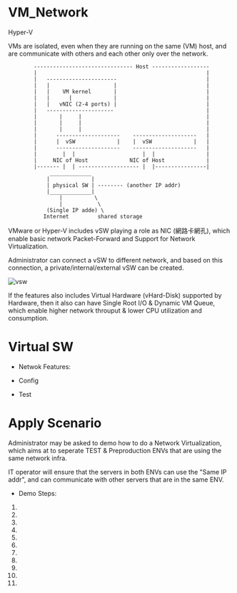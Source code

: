 # VM_Network
Hyper-V

VMs are isolated, even when they are running on the same (VM) host, and are communicate with others and each other only over the network.

            ------------------------------- Host ------------------
            |                                                     |
            |   ----------------------                            |
            |   |                    |                            |
            |   |    VM kernel       |                            |
            |   |      |             |                            |
            |   |   vNIC (2-4 ports) |                            |
            |   ---------------------                             |
            |       |     |                                       |
            |       |     |                                       |
            |       |     |                                       |
            |      --------------------    --------------------   |
            |      |  vSW             |    |  vSW             |   |
            |      --------------------    --------------------   |
            |        |  |                     |  |                |
            |     NIC of Host             NIC of Host             |
            |------- |  | ------------------- |  |----------------|
                 _____________
                |             | 
                | physical SW | -------- (another IP addr)
                |_____________|
                    |          \
                    |           \
                (Single IP adde) \
               Internet         shared storage


VMware or Hyper-V includes vSW playing a role as NIC (網路卡網孔), which enable basic network Packet-Forward and Support for Network Virtualization.

Administrator can connect a vSW to different network, and based on this connection, a private/internal/external vSW can be created.


![vsw](https://www.nakivo.com/blog/wp-content/uploads/2018/07/Virtual-switches-of-an-ESXi-host-1024x901.png)


If the features also includes Virtual Hardware (vHard-Disk) supported by Hardware, then it also can have Single Root I/O & Dynamic VM Queue, which enable higher network throuput & lower CPU utilization and consumption.


# Virtual SW


* Netwok Features:


* Config


* Test

# Apply Scenario

Administrator may be asked to demo how to do a Network Virtualization, which aims at to seperate TEST & Preproduction ENVs that are using the same network infra.

IT operator will ensure that the servers in both ENVs can use the "Same IP addr", and can communicate with other servers that are in the same ENV.

* Demo Steps:

1.

2.

3.

4.

5.

6.

7.

8.

9.

10.

11.
